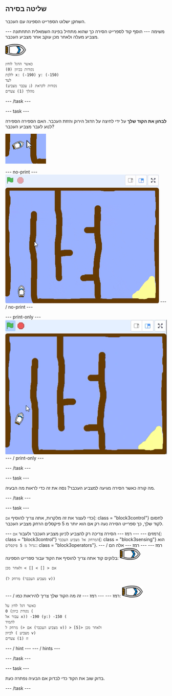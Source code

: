 ## שליטה בסירה

השחקן ישלוט הספרייט הספינה עם העכבר.

\--- משימה \--- הוסף קוד לספרייט הסירה כך שהוא מתחיל בפינה השמאלית התחתונה מצביע מעלה ולאחר מכן עוקב אחר מצביע העכבר.

![סירה](images/boat_resize.png)

```blocks3
כאשר הדגל לוחץ
נקודות בכיוון (0)
ללכת x: (-190) y: (-150)
לעד
נקודות לקראת (נ עכבר מצביע)
מהלך (1) צעדים
```

\--- /task \---

\--- task \---

**לבחון את הקוד שלך** על ידי לחיצה על הדגל הירוק והזזת העכבר. האם הספירה הספירה לנוע לעבר מצביע העכבר?

![תמונה](images/boat-mouse.png)

\--- no-print \--- ![screenshot](images/boat-pointer-test-anim.gif) \--- / no-print \---

\--- print-only \--- ![screenshot](images/boat-pointer-test-anim.png) \--- / print-only \---

\--- /task \---

\--- task \---

מה קורה כאשר הסירה מגיעה למצביע העכבר? נסה את זה כדי לראות מה הבעיה.

\--- /task \---

\--- task \---

כדי לעצור את זה מלקרות, אתה צריך להוסיף `אם`{: class = "block3control"} לחסום לקוד שלך, כך ספרייט הסירה נעה רק אם הוא יותר מ 5 פיקסלים הרחק מצביע העכבר.

\--- רמזים \--- \--- רמז \--- הסירה צריכה רק להצביע לכיוון מצביע העכבר ולעבור `אם`{: class = "block3control"} `המרחק אל מצביע העכבר`{: class = "block3sensing"} הוא `גדול מ 5 פיקסלים`:: class = "block3operators"}. \--- / רמז \--- \--- רמז \--- אלה הם בלוקים קוד אתה צריך להוסיף את הקוד עבור ספרייט הספינה: ![סירה](images/boat_resize.png)

```blocks3
אם < [] > [] > ולאחר מכן

(מרחק ל (מצביע העכבר v))
```

\--- / רמז \--- \--- רמז \--- זה מה הקוד שלך צריך להיראות כמו: ![סירה](images/boat_resize.png)

```blocks3
כאשר דגל לחץ על
נקודת כיוון) 0 (
עבור אל x)) -190 (y:) -150 (
לתמיד
אם <) מרחק ל (מצביע העכבר v)) > [5]> ולאחר מכן
לכיוון ( מצביע v)
זז (1) צעדים
```

\--- / hint \--- \--- / hints \---

\--- /task \---

\--- task \---

בדוק שוב את הקוד כדי לבדוק אם הבעיה נפתרה כעת.

\--- /task \---